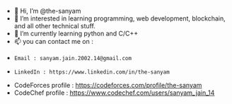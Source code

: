 - 👋 Hi, I’m @the-sanyam
- 👀 I’m interested in learning programming, web development, blockchain, and all other technical stuff.
- 🌱 I’m currently learning python and C/C++
- 📫 you can contact me on :
-     Email : sanyam.jain.2002.14@gmail.com
-     LinkedIn : https://www.linkedin.com/in/the-sanyam
     
- CodeForces profile : https://codeforces.com/profile/the-sanyam
- CodeChef profile : https://www.codechef.com/users/sanyam_jain_14


<!---
the-sanyam/the-sanyam is a ✨ special ✨ repository because its `README.md` (this file) appears on your GitHub profile.
You can click the Preview link to take a look at your changes.
--->
